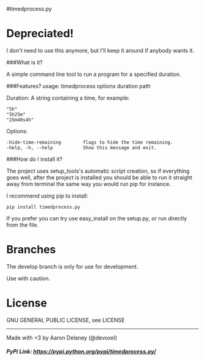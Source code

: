 #timedprocess.py

# Depreciated!

I don't need to use this anymore, but I'll keep it around if anybody wants it.

###What is it?

A simple command line tool to run a program for a specified duration.

###Features?
usage: timedprocess options duration path

Duration:
A string containing a time, for example:
```
"5h"
"5h25m"
"25m40s4h"
```

Options:
```
-hide-time-remaining		flags to hide the time remaining.
-help, -h, --help 			Show this message and exit.
```

###How do I install it?

The project uses setup_tools's automatic script creation, so if everything goes
well, after the project is installed you should be able to run it straight away
 from terminal the same way you would run pip for instance.

I recommend using pip to install:
```
pip install timedprocess.py
```

If you prefer you can try use easy_install on the setup.py, or run directly
from the file.

# Branches

The develop branch is only for use for development.

Use with caution.

# License
GNU GENERAL PUBLIC LICENSE, see LICENSE

----------------------

Made with <3 by Aaron Delaney (@devoxel)

##### PyPi Link: https://pypi.python.org/pypi/timedprocess.py/

